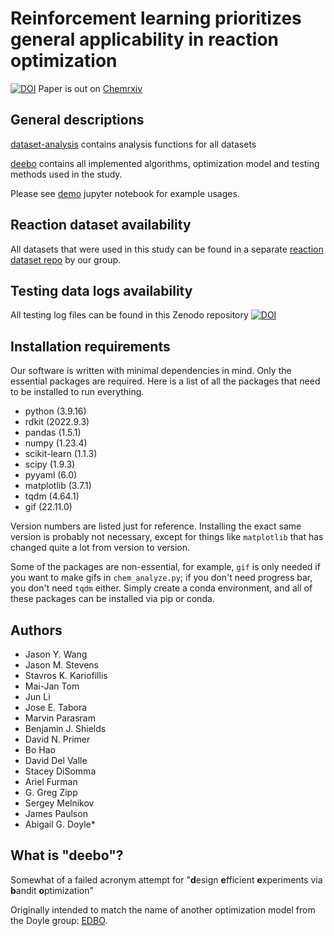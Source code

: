 # Reinforcement learning prioritizes general applicability in reaction optimization
[![DOI](https://zenodo.org/badge/DOI/10.5281/zenodo.8181284.svg)](https://doi.org/10.5281/zenodo.8181284)
Paper is out on [Chemrxiv](https://chemrxiv.org/engage/chemrxiv/article-details/64c7e2e1658ec5f7e5808425)

## General descriptions
[dataset-analysis](./dataset-analysis) contains analysis functions for all datasets 

[deebo](./deebo) contains all implemented algorithms, optimization model and testing methods used in the study. 

Please see [demo](./deebo/demo.ipynb) jupyter notebook for example usages. 

## Reaction dataset availability
All datasets that were used in this study can be found in a separate [reaction dataset repo](https://github.com/doyle-lab-ucla/ochem-data/tree/main/deebo) by our group.

## Testing data logs availability
All testing log files can be found in this Zenodo repository [![DOI](https://zenodo.org/badge/DOI/10.5281/zenodo.8170875.svg)](https://doi.org/10.5281/zenodo.8170875)

## Installation requirements
Our software is written with minimal dependencies in mind. Only the essential packages are required. 
Here is a list of all the packages that need to be installed to run everything.

- python (3.9.16)
- rdkit (2022.9.3)
- pandas (1.5.1)
- numpy (1.23.4)
- scikit-learn (1.1.3)
- scipy (1.9.3)
- pyyaml (6.0)
- matplotlib (3.7.1)
- tqdm (4.64.1)
- gif (22.11.0)

Version numbers are listed just for reference. 
Installing the exact same version is probably not necessary, 
except for things like `matplotlib` that has changed quite a lot from version to version.

Some of the packages are non-essential, for example, `gif` is only needed if you want to make gifs in `chem_analyze.py`;
if you don't need progress bar, you don't need `tqdm` either. Simply create a conda environment, and all of these packages
can be installed via pip or conda.

## Authors
- Jason Y. Wang
- Jason M. Stevens
- Stavros K. Kariofillis
- Mai-Jan Tom
- Jun Li
- Jose E. Tabora
- Marvin Parasram
- Benjamin J. Shields
- David N. Primer
- Bo Hao
- David Del Valle
- Stacey DiSomma
- Ariel Furman
- G. Greg Zipp
- Sergey Melnikov
- James Paulson
- Abigail G. Doyle*

## What is "deebo"?
Somewhat of a failed acronym attempt for "**d**esign **e**fficient **e**xperiments via **b**andit **o**ptimization"

Originally intended to match the name of another optimization model from the Doyle group: [EDBO](https://github.com/b-shields/edbo).

